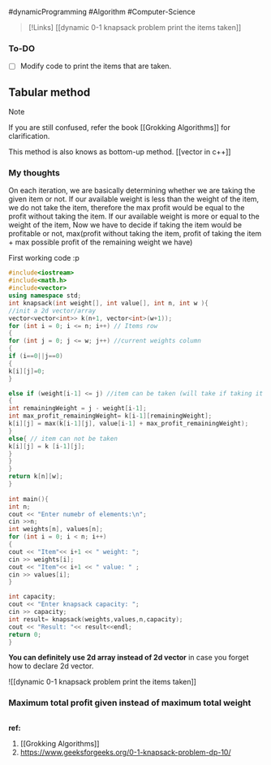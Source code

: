 #dynamicProgramming #Algorithm #Computer-Science 

>[!Links]
>[[dynamic 0-1 knapsack problem print the items taken]]

### To-DO
- [ ] Modify code to print the items that are taken.

## Tabular method
>[!Note]
>If you are still confused, refer the book [[Grokking Algorithms]] for clarification.


This method is also knows as bottom-up method.
[[vector in c++]]


### My thoughts
On each iteration, we are basically determining whether we are taking the given item or not. 
If our available weight is less than the weight of the item,
	we do not take the item, therefore the max profit would be equal to the profit without taking the item. 
If our available weight is more or equal to the weight of the item,
	Now we have to decide if taking the item would be profitable or not,
		max(profit without taking the item, profit of taking the item + max possible profit of the remaining weight we have)


First working  code :p
```cpp
#include<iostream>
#include<math.h>
#include<vector>
using namespace std;
int knapsack(int weight[], int value[], int n, int w ){ 
//init a 2d vector/array
vector<vector<int>> k(n+1, vector<int>(w+1));
for (int i = 0; i <= n; i++) // Items row
{
for (int j = 0; j <= w; j++) //current weights column
{
if (i==0||j==0)
{
k[i][j]=0;
}

else if (weight[i-1] <= j) //item can be taken (will take if taking it would be profitable and vise versa)
{
int remainingWeight = j - weight[i-1];
int max_profit_remainingWeight= k[i-1][remainingWeight];
k[i][j] = max(k[i-1][j], value[i-1] + max_profit_remainingWeight);
}
else{ // item can not be taken
k[i][j] = k [i-1][j];
}
}
}
return k[n][w];
}
  
int main(){
int n;
cout << "Enter numebr of elements:\n";
cin >>n;
int weights[n], values[n];
for (int i = 0; i < n; i++)
{
cout << "Item"<< i+1 << " weight: ";
cin >> weights[i];
cout << "Item"<< i+1 << " value: " ;
cin >> values[i];
}

int capacity;
cout << "Enter knapsack capacity: ";
cin >> capacity; 
int result= knapsack(weights,values,n,capacity);
cout << "Result: "<< result<<endl;
return 0;
}
```

**You can definitely use 2d array instead of 2d vector** in case you forget how to declare 2d vector.

![[dynamic 0-1 knapsack problem print the items taken]]

### Maximum total profit given instead of maximum total weight

```cpp

```



**ref:**
1. [[Grokking Algorithms]]
2. https://www.geeksforgeeks.org/0-1-knapsack-problem-dp-10/
